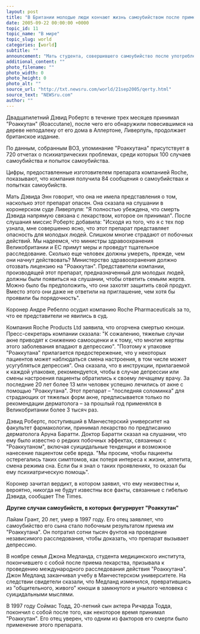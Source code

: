 ```yaml
---
layout: post
title: "В Британии молодые люди кончают жизнь самоубийством после применения средства от прыщей"
date: 2005-09-22 00:00:00 +0000
topic_id: 11
topic_name: "В мире"
topic_slug: world
categories: [world]
subtitle: ""
announcement: "Мать студента, совершившего самоубийство после употребления препарата от прыщей, который связывают с целой серией смертей во всем мире, требует запретить данный препарат, пишет газета The Times (перевод на сайте Inopressa.ru)."
additional_content: ""
photo_filename: ""
photo_width: 0
photo_height: 0
photo_alt: ""
source_url: "http://txt.newsru.com/world/21sep2005/qerty.html"
source_text: "NEWSru.com"
author: ""
---
```

Двадцатилетний Дэвид Робертс в течение трех месяцев принимал "Роаккутан" (Roaccutane), после чего его обнаружили повесившимся на дереве неподалеку от его дома в Аллертоне, Ливерпуль, продолжает британское издание.

По данным, собранным ВОЗ, упоминание "Роаккутана" присутствует в 720 отчетах о психиатрических проблемах, среди которых 100 случаев самоубийства и попыток самоубийства.

Цифры, предоставленные изготовителем препарата компанией Roche, показывают, что компания получила 84 сообщения о самоубийствах и попытках самоубийств.

Мать Дэвида Энн говорит, что она не имела представления о том, насколько этот препарат опасен. Она сказала на слушании в коронерском суде Ливерпуля: "Я полностью убеждена, что смерть Дэвида напрямую связана с лекарством, которое он принимал". После слушания миссис Робертс добавила: "Исходя из того, что я с тех пор узнала, мне совершенно ясно, что этот препарат представляет опасность для молодых людей. Слишком многие страдают от побочных действий. Мы надеемся, что министры здравоохранения Великобритании и ЕС примут меры и проведут тщательное расследование. Сколько еще человек должны умереть, прежде, чем они начнут действовать? Министерство здравоохранения должно отозвать лицензию на "Роаккутан". Представители компании, производящей этот препарат, предназначенный для молодых людей, должны были появиться на слушании, чтобы ответить семьям жертв. Можно было бы предположить, что они захотят защитить свой продукт. Вместо этого они даже не ответили на приглашение, чем хотя бы проявили бы порядочность".

Коронер Андре Ребелло осудил компанию Roche Pharmaceuticals за то, что ее представители не явились в суд.

Компания Roche Products Ltd заявила, что огорчена смертью юноши. Пресс-секретарь компании сказала: "К сожалению, тяжелые случаи акне приводят к снижению самооценки и к тому, что многие жертвы этого заболевания впадают в депрессию". "Поэтому к упаковке "Роаккутана" прилагается предостережение, что у некоторых пациентов может наблюдаться смена настроения, в том числе может усугубляться депрессия". Она сказала, что в инструкции, прилагаемой к каждой упаковке, рекомендуется, чтобы в случае депрессии или смены настроения пациенты обратились к своему лечащему врачу. За последние 20 лет более 13 млн человек успешно лечились от акне с помощью "Роаккутана". Этот препарат – "последняя соломинка" для страдающих от тяжелых форм акне, предписывается только по рекомендации дерматолога – за прошлый год применялся в Великобритании более 3 тысяч раз.

Дэвид Робертс, поступивший в Манчестерский университет на факультет фармакологии, принимал лекарство по предписанию дерматолога Аруна Баратти. Доктор Баратти сказал на слушании, что ему было известно о редких побочных эффектах, связанных с "Роаккутаном", включая суицидальные тенденции и возможное нанесение пациентом себе вреда. "Мы просим, чтобы пациенты остерегались таких симптомов, как потеря интереса к жизни, аппетита, смена режима сна. Если бы я знал о таких проявлениях, то оказал бы ему психиатрическую помощь".

Коронер зачитал вердикт, в котором заявил, что ему неизвестны и, вероятно, никогда не будут известны все факты, связанные с гибелью Дэвида, сообщает The Times.

<strong>Другие случаи самоубийств, в которых фигурирует "Роаккутан"</strong>

Лайам Грант, 20 лет, умер в 1997 году. Его отец заявляет, что самоубийство его сына стало побочным результатом приема им "Роаккутана". Он потратил сотни тысяч фунтов на проведение независимого расследования, чтобы доказать, что препарат вызывает депрессию.

В ноябре семья Джона Медланда, студента медицинского института, покончившего с собой после приема лекарства, призывала к проведению международного расследования действия "Роаккутана". Джон Медланд заканчивал учебу в Манчестерском университете. На следствии свидетели сказали, что Медланд изменился, превратившись из "общительного, живого" юноши в замкнутого и унылого человека с суицидальными мыслями.

В 1997 году Соймас Тодд, 20-летний сын актера Ричарда Тодда, покончил с собой после того, как некоторое время принимал "Роаккутан". Его отец уверен, что одним из факторов его смерти было применение этого препарата.
